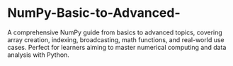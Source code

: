 # NumPy-Basic-to-Advanced-
A comprehensive NumPy guide from basics to advanced topics, covering array creation, indexing, broadcasting, math functions, and real-world use cases. Perfect for learners aiming to master numerical computing and data analysis with Python.
